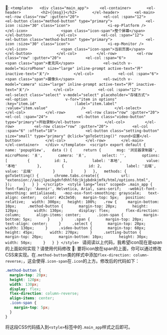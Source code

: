
👦: ``` <template>   <div class="main_app">     <el-container>       <el-header>         <h2>{{msg}}</h2>       </el-header>       <el-main>         <el-row class="row" :gutter="20">           <el-col :span="12">             <el-button class="method-button" type="primary">               <el-icon :size="30" class="icon">                 <i-ep-Platform />               </el-icon>               <span class="icon-span">整个屏幕</span>             </el-button>           </el-col>           <el-col :span="12">             <el-button class="method-button" type="primary">               <el-icon :size="30" class="icon">                 <i-ep-Monitor />               </el-icon>               <span class="icon-span">当前页面</span>             </el-button>           </el-col>         </el-row>         <el-row class="row" :gutter="20">           <el-col :span="6">             <span class="span">麦克风</span>             <el-switch v-model="microPhone" size="large" inline-prompt active-text="开" inactive-text="关"/>           </el-col>           <el-col :span="6">             <span class="span">摄像头</span>             <el-switch v-model="camera" size="large" inline-prompt active-text="开" inactive-text="关"/>           </el-col>           <el-col :span="12">             <el-select class="select" v-model="select" placeholder="存储方式">               <el-option                 v-for="item in options"                 :key="item.id"                 :label="item.label"                 :value="item.value"               />             </el-select>           </el-col>         </el-row>         <el-row class="row" :gutter="20">           <el-col :span="24">             <el-button class="video-button" type="primary">开始录制</el-button>           </el-col>         </el-row>         <el-row class="row" :gutter="20">           <el-col :span="6" :offset="18">             <el-button class="setting-button" size="small" type="primary" @click="goToSetting()" round>设置</el-button>           </el-col>         </el-row>       </el-main>     </el-container>   </div> </template>  <script> export default {   name: 'popupView',   data () {     return {       msg: '浏览器录制器',       microPhone: '关',       camera: '关',       select: '',       options: [         {           id: 1,           label: '本地',           value: '本地'         },         {           id: 2,           label: '云端',           value: '云端'         }       ]     }   },   methods: {     goToSetting() {       chrome.tabs.create({          url: "extension://aoijlpeikgdnfdhhlfdcjkjpbdnkjmfk/html/options.html",       });     }   } }  </script>  <style lang="less" scoped> .main_app {   font-family: 'Avenir', Helvetica, Arial, sans-serif;   -webkit-font-smoothing: antialiased;   -moz-osx-font-smoothing: grayscale;   text-align: center;   color: #2c3e50;   margin-top: 5px;   position: relative;   width: 300px;   height: 100%;   .row {     margin-bottom: 10px;     .method-button {       margin-top: 20px;       height: 120px;       width: 130px;       display: flex;       flex-direction: column;       align-items: center;       .icon-span {         margin-bottom: 5px;       }     }     .span {       margin-top: 20px;       text-align: center;     }     .select {       margin-top: 20px;       width: 130px;     }     .video-button {       margin-top: 60px;       height: 45px;       width: 270px;     }     .setting-button {       margin-top: 20px;       margin-bottom: 10px;       height: 30px;       width: 50px;     }   } } </style>  ``` 请阅读以上代码，我希望icon现在是span的上面如何实现？请使用代码修改
🤖: 要将icon放在span的上面，你可以通过修改CSS来实现。在`.method-button`类的样式中添加`flex-direction: column-reverse;`，这会使得`.icon-span`在`.icon`的上方。修改后的代码如下：

```css
.method-button {
  margin-top: 20px;
  height: 120px;
  width: 130px;
  display: flex;
  flex-direction: column-reverse;
  align-items: center;
  .icon-span {
    margin-top: 5px;
  }
}
```

将这段CSS代码插入到`<style>`标签中的`.main_app`样式之后即可。